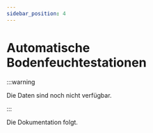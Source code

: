 ```yaml
---
sidebar_position: 4
---
```


# Automatische Bodenfeuchtestationen

:::warning 

Die Daten sind noch nicht verfügbar.

:::

Die Dokumentation folgt.
